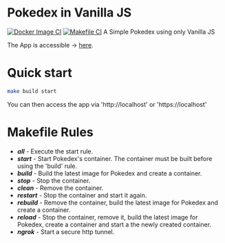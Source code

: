 # Pokedex in Vanilla JS
[![Docker Image CI](https://github.com/Kori-San/pokedex-vanilla/actions/workflows/docker.yml/badge.svg)](https://github.com/Kori-San/pokedex-vanilla/actions/workflows/docker.yml) [![Makefile CI](https://github.com/Kori-San/pokedex-vanilla/actions/workflows/make.yml/badge.svg)](https://github.com/Kori-San/pokedex-vanilla/actions/workflows/make.yml)
A Simple Pokedex using only Vanilla JS

The App is accessible → [here](https://pokedex-kori-san.vercel.app/).

# Quick start
```bash
make build start
```
You can then access the app via 'http://localhost' or 'https://localhost'

# Makefile Rules
- ***all*** - Execute the start rule.
- ***start*** - Start Pokedex's container. The container must be built before using the 'build' rule.
- ***build*** - Build the latest image for Pokedex and create a container.
- ***stop*** - Stop the container.
- ***clean*** - Remove the container.
- ***restart*** - Stop the container and start it again.
- ***rebuild*** - Remove the container, build the latest image for Pokedex and create a container.
- ***reload*** - Stop the container, remove it, build the latest image for Pokedex, create a container and start a the newly created container.
- ***ngrok*** - Start a secure http tunnel.
